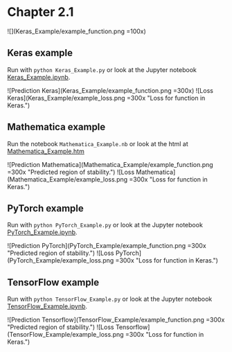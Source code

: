 # Chapter 2.1

![](Keras_Example/example_function.png =100x)

## Keras example
Run with `python Keras_Example.py` or look at the Jupyter notebook [Keras_Example.ipynb](./Keras_Example/Keras_Example.ipynb).

![Prediction Keras](Keras_Example/example_function.png =300x)
![Loss Keras](Keras_Example/example_loss.png =300x "Loss for function in Keras.")

## Mathematica example
Run the notebook `Mathematica_Example.nb` or look at the html at [Mathematica_Example.htm](Mathematica_Example/Mathematica_Example.htm)

![Prediction Mathematica](Mathematica_Example/example_function.png =300x "Predicted region of stability.")
![Loss Mathematica](Mathematica_Example/example_loss.png =300x "Loss for function in Keras.")

## PyTorch example
Run with `python PyTorch_Example.py` or look at the Jupyter notebook [PyTorch_Example.ipynb](PyTorch_Example/PyTorch_Example.ipynb).

![Prediction PyTorch](PyTorch_Example/example_function.png =300x "Predicted region of stability.")
![Loss PyTorch](PyTorch_Example/example_loss.png =300x "Loss for function in Keras.")

## TensorFlow example
Run with `python TensorFlow_Example.py` or look at the Jupyter notebook [TensorFlow_Example.ipynb](TensorFlow_Example/TensorFlow_Example.ipynb).

![Prediction Tensorflow](TensorFlow_Example/example_function.png =300x "Predicted region of stability.")
![Loss Tensorflow](TensorFlow_Example/example_loss.png =300x "Loss for function in Keras.")